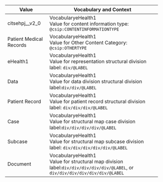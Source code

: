 | **Value** |  **Vocabulary and Context** |
|---------------|-------------------------------------|
| citsehpj__v2_0 | VocabularyeHealth1<br/>Value for content information type: `@csip:CONTENTINFORMATIONTYPE` |
| Patient Medical Records | VocabularyeHealth1<br/>Value for Other Content Category: `@csip:OTHERTYPE` |
| eHealth1 | VocabularyeHealth1<br/>Value for representation structural division label: `div/@LABEL` |
| Data | VocabularyeHealth1<br/>Value for data division structural division label:`div/div/@LABEL` |
| Patient Record | VocabularyeHealth1<br/>Value for patient record structural division label: `div/div/div/@LABEL` |
| Case | VocabularyeHealth1<br/>Value for structural map case division label:`div/div/div/div/@LABEL` |
| Subcase | VocabularyeHealth1<br/>Value for structural map subcase division label: `div/div/div/div/div/@LABEL` |
| Document | VocabularyeHealth1<br/>Value for structural map division label:`div/div/div/div/div/@LABEL`, or `div/div/div/div/div/div/@LABEL` |
